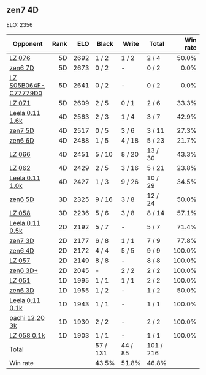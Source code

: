 ## zen7 4D ##

ELO: 2356

Opponent | Rank | ELO | Black | Write | Total | Win rate
---------|-----:|----:|-------|-------|-------|-------:
[LZ 076](LZ%20076.md) | 5D | 2692 | 1 / 2 | 1 / 2 | 2 / 4 | 50.0%
[zen6 7D](zen6%207D.md) | 5D | 2673 | 0 / 2 | - | 0 / 2 | 0.0%
[LZ S05B064F-C77779D0](LZ%20S05B064F-C77779D0.md) | 5D | 2641 | 0 / 2 | - | 0 / 2 | 0.0%
[LZ 071](LZ%20071.md) | 5D | 2609 | 2 / 5 | 0 / 1 | 2 / 6 | 33.3%
[Leela 0.11 1.6k](Leela%200.11%201.6k.md) | 4D | 2563 | 2 / 3 | 1 / 4 | 3 / 7 | 42.9%
[zen7 5D](zen7%205D.md) | 4D | 2517 | 0 / 5 | 3 / 6 | 3 / 11 | 27.3%
[zen6 6D](zen6%206D.md) | 4D | 2488 | 1 / 5 | 4 / 18 | 5 / 23 | 21.7%
[LZ 066](LZ%20066.md) | 4D | 2451 | 5 / 10 | 8 / 20 | 13 / 30 | 43.3%
[LZ 062](LZ%20062.md) | 4D | 2429 | 2 / 5 | 3 / 16 | 5 / 21 | 23.8%
[Leela 0.11 1.0k](Leela%200.11%201.0k.md) | 4D | 2427 | 1 / 3 | 9 / 26 | 10 / 29 | 34.5%
[zen6 5D](zen6%205D.md) | 3D | 2325 | 9 / 16 | 3 / 8 | 12 / 24 | 50.0%
[LZ 058](LZ%20058.md) | 3D | 2236 | 5 / 6 | 3 / 8 | 8 / 14 | 57.1%
[Leela 0.11 0.5k](Leela%200.11%200.5k.md) | 2D | 2192 | 5 / 7 | - | 5 / 7 | 71.4%
[zen7 3D](zen7%203D.md) | 2D | 2177 | 6 / 8 | 1 / 1 | 7 / 9 | 77.8%
[zen6 4D](zen6%204D.md) | 2D | 2172 | 4 / 4 | 5 / 5 | 9 / 9 | 100.0%
[LZ 057](LZ%20057.md) | 2D | 2149 | 8 / 8 | - | 8 / 8 | 100.0%
[zen6 3D+](zen6%203D+.md) | 2D | 2045 | - | 2 / 2 | 2 / 2 | 100.0%
[LZ 051](LZ%20051.md) | 1D | 1995 | 1 / 1 | 1 / 1 | 2 / 2 | 100.0%
[zen6 3D](zen6%203D.md) | 1D | 1955 | 1 / 2 | - | 1 / 2 | 50.0%
[Leela 0.11 0.1k](Leela%200.11%200.1k.md) | 1D | 1943 | 1 / 1 | - | 1 / 1 | 100.0%
[pachi 12.20 3k](pachi%2012.20%203k.md) | 1D | 1930 | 2 / 2 | - | 2 / 2 | 100.0%
[LZ 058 0.1k](LZ%20058%200.1k.md) | 1D | 1903 | 1 / 1 | - | 1 / 1 | 100.0%
Total | | | 57 / 131 | 44 / 85 | 101 / 216 | 
Win rate| | | 43.5% | 51.8% | 46.8% | 
